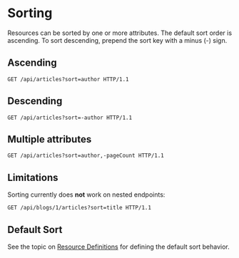 # Sorting

Resources can be sorted by one or more attributes.
The default sort order is ascending.
To sort descending, prepend the sort key with a minus (-) sign.

## Ascending

```http
GET /api/articles?sort=author HTTP/1.1
```

## Descending

```http
GET /api/articles?sort=-author HTTP/1.1
```

## Multiple attributes

```http
GET /api/articles?sort=author,-pageCount HTTP/1.1
```

## Limitations

Sorting currently does **not** work on nested endpoints:

```http
GET /api/blogs/1/articles?sort=title HTTP/1.1
```

## Default Sort

See the topic on [Resource Definitions](~/usage/resources/resource-definitions)
for defining the default sort behavior.
